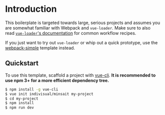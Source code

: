 # Introduction

This boilerplate is targeted towards large, serious projects and assumes you are somewhat familiar with Webpack and `vue-loader`. Make sure to also read [`vue-loader`'s documentation](https://vue-loader.vuejs.org/) for common workflow recipes.

If you just want to try out `vue-loader` or whip out a quick prototype, use the [webpack-simple](https://github.com/vuejs-templates/webpack-simple) template instead.

## Quickstart

To use this template, scaffold a project with [vue-cli](https://github.com/vuejs/vue-cli). **It is recommended to use npm 3+ for a more efficient dependency tree.**

``` bash
$ npm install -g vue-cli
$ vue init indivisual/minsait my-project
$ cd my-project
$ npm install
$ npm run dev
```
